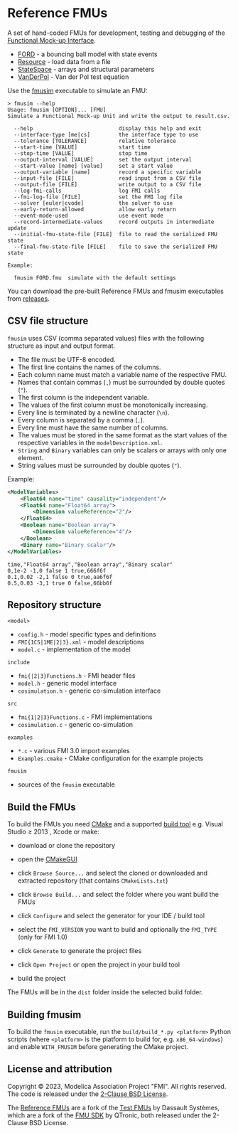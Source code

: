 # Reference FMUs

A set of hand-coded FMUs for development, testing and debugging of the [Functional Mock-up Interface](https://fmi-standard.org/).

- [FORD](FORD) - a bouncing ball model with state events
- [Resource](Resource) - load data from a file
- [StateSpace](StateSpace) - arrays and structural parameters
- [VanDerPol](VanDerPol) - Van der Pol test equation

Use the [fmusim](fmusim) executable to simulate an FMU:

```commandline
> fmusim --help
Usage: fmusim [OPTION]... [FMU]
Simulate a Functional Mock-up Unit and write the output to result.csv.

  --help                           display this help and exit
  --interface-type [me|cs]         the interface type to use
  --tolerance [TOLERANCE]          relative tolerance
  --start-time [VALUE]             start time
  --stop-time [VALUE]              stop time
  --output-interval [VALUE]        set the output interval
  --start-value [name] [value]     set a start value
  --output-variable [name]         record a specific variable
  --input-file [FILE]              read input from a CSV file
  --output-file [FILE]             write output to a CSV file
  --log-fmi-calls                  log FMI calls
  --fmi-log-file [FILE]            set the FMI log file
  --solver [euler|cvode]           the solver to use
  --early-return-allowed           allow early return
  --event-mode-used                use event mode
  --record-intermediate-values     record outputs in intermediate update
  --initial-fmu-state-file [FILE]  file to read the serialized FMU state
  --final-fmu-state-file [FILE]    file to save the serialized FMU state

Example:

  fmusim FORD.fmu  simulate with the default settings
```

You can download the pre-built Reference FMUs and fmusim executables from [releases](https://github.com/modelica/Reference-FMUs/releases).

## CSV file structure

`fmusim` uses CSV (comma separated values) files with the following structure as input and output format.

- The file must be UTF-8 encoded.
- The first line contains the names of the columns.
- Each column name must match a variable name of the respective FMU.
- Names that contain commas (`,`) must be surrounded by double quotes (`"`).
- The first column is the independent variable.
- The values of the first column must be monotonically increasing.
- Every line is terminated by a newline character (`\n`).
- Every column is separated by a comma (`,`).
- Every line must have the same number of columns.
- The values must be stored in the same format as the start values of the respective variables in the `modelDescription.xml`.
- `String` and `Binary` variables can only be scalars or arrays with only one element.
- String values must be surrounded by double quotes (`"`).

Example:

```xml
<ModelVariables>
    <Float64 name="time" causality="independent"/>
    <Float64 name="Float64 array">
        <Dimension valueReference="2"/>
    </Float64>
    <Boolean name="Boolean array">
        <Dimension valueReference="4"/>
    </Boolean>
    <Binary name="Binary scalar"/>
</ModelVariables>
```

```
time,"Float64 array","Boolean array","Binary scalar"
0,1e-2 -1,0 false 1 true,666f6f
0.1,0.02 -2,1 false 0 true,aa6f6f
0.5,0.03 -3,1 true 0 false,66bb6f
```

## Repository structure

`<model>`
- `config.h` - model specific types and definitions
- `FMI{1CS|1ME|2|3}.xml` - model descriptions
- `model.c` - implementation of the model

`include`
- `fmi{|2|3}Functions.h` - FMI header files
- `model.h` - generic model interface
- `cosimulation.h` - generic co-simulation interface

`src`
- `fmi{1|2|3}Functions.c` - FMI implementations
- `cosimulation.c` - generic co-simulation

`examples`
- `*.c` - various FMI 3.0 import examples
- `Examples.cmake` - CMake configuration for the example projects

`fmusim`
- sources of the `fmusim` executable

## Build the FMUs

To build the FMUs you need [CMake](https://cmake.org/) and a supported [build tool](https://cmake.org/cmake/help/latest/manual/cmake-generators.7.html) e.g. Visual Studio &GreaterEqual; 2013 , Xcode or make:

- download or clone the repository

- open the [CMakeGUI](https://cmake.org/runningcmake/)

- click `Browse Source...` and select the cloned or downloaded and extracted repository (that contains `CMakeLists.txt`)

- click `Browse Build...` and select the folder where you want build the FMUs

- click `Configure` and select the generator for your IDE / build tool

- select the `FMI_VERSION` you want to build and optionally the `FMI_TYPE` (only for FMI 1.0)

- click `Generate` to generate the project files

- click `Open Project` or open the project in your build tool

- build the project

The FMUs will be in the `dist` folder inside the selected build folder.

## Building fmusim

To build the `fmusim` executable, run the `build/build_*.py <platform>` Python scripts (where `<platform>` is the platform to build for, e.g. `x86_64-windows`) and enable `WITH_FMUSIM` before generating the CMake project.

## License and attribution

Copyright &copy; 2023, Modelica Association Project "FMI".
All rights reserved.
The code is released under the [2-Clause BSD License](LICENSE.txt).

The [Reference FMUs](https://github.com/modelica/Reference-FMUs) are a fork of the [Test FMUs](https://github.com/CATIA-Systems/Test-FMUs) by Dassault Syst&egrave;mes, which are a fork of the [FMU SDK](https://github.com/qtronic/fmusdk) by QTronic, both released under the 2-Clause BSD License.
